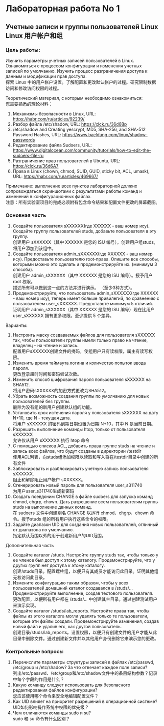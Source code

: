 # Лабораторная работа No 1

## Учетные записи и группы пользователей Linux <br> Linux 用户帐户和组

### Цель работы:

Изучить параметры учетных записей пользователей в Linux. Ознакомиться с процессом конфигурации и изменения учетных записей по умолчанию. Изучить процесс разграничения доступа к данным и модификации прав доступа.  
探索 Linux 中的用户帐户设置。了解配置和更改默认帐户的过程。研究限制数据访问和修改访问权限的过程。

Теоретический материал, с которым необходимо ознакомиться:  
您需要熟悉的理论材料：

1) Механизмы безопасности в Linux, URL: https://habr.com/ru/articles/92239/
2) Разбор файла /etc/shadow, URL: https://clck.ru/36d6Bp
3) /etc/shadow and Creating yescrypt, MD5, SHA-256, and SHA-512 Password
Hashes, URL: https://www.baeldung.com/linux/shadow-passwords
4) Редактирование файла Sudoers, URL:
https://www.digitalocean.com/community/tutorials/how-to-edit-the-sudoers-file-ru
5) Разграничение прав пользователей в Ubuntu, URL: https://clck.ru/36d6A7
6) Права в Linux (chown, chmod, SUID, GUID, sticky bit, ACL, umask), URL:
https://habr.com/ru/articles/469667/

Примечание: выполнение всех пунктов лабораторной должно сопровождаться скриншотами с результатами работы команд и изменений в конфигурационных файлах.  
注意：所有实验室项目的完成必须附有包含命令结果和配置文件更改的屏幕截图。

### Основная часть

1) Создайте пользователя sXXXXXX(где XXXXXX - ваш номер ису). Создайте группу пользователей studs, добавьте пользователя в эту группу.  
   创建用户 sXXXXXX（其中 XXXXXX 是您的 ISU 编号）。创建用户组studs，将用户添加到该组中。
2) Создайте пользователя admin_sXXXXXX(где XXXXXX - ваш номер ису). Предоставьте пользователю root-права. Опишите все способы, которыми можно это сделать и продемонстрируйте их. (минимум 3 способа).  
   创建用户 admin_sXXXXXX（其中 XXXXXX 是您的 ISU 编号）。授予用户 root 权限。  
   描述所有可以做到这一点的方法并进行演示。 （至少3种方式）。
3) Продемонстрируйте, что пользователь admin_sXXXXXX(где XXXXXX - ваш номер ису), теперь имеет больше привилегий, по сравнению с пользователем user_sXXXXXX. Предоставьте минимум 5 отличий.  
   证明用户 admin_sXXXXXX（其中 XXXXXX 是您的 ISU 编号）现在比用户 user_sXXXXXX 拥有更多权限。至少提供 5 个差异。

Варианты:

1) Настроить маску создаваемых файлов для пользователя sXXXXXX так, чтобы пользователи группы имели только право на чтение, владелец – на чтение и запись.  
   配置用户sXXXXXX创建文件的掩码，使组用户只有读权限，属主有读写权限。
2) Изменить время таймаута логина и количество попыток ввода пароля.  
   更改登录超时时间和密码尝试次数。
3) Изменить способ шифрования пароля пользователя sXXXXXX на SHA512.  
   将用户密码sXXXXXX的加密方式更改为SHA512。
4) Убрать возможность создания группы по умолчанию для новых пользователей без группы.  
   删除为没有组的新用户创建默认组的功能。
5) Установить срок истечения пароля у пользователя sXXXXXX на дату N+10, где N - текущая дата.  
   将用户 sXXXXXX 的密码到期日期设置为日期 N+10，其中 N 是当前日期。
6) Разрешить выполнение команды htop, только от пользователя sXXXXXX  
   允许仅从用户 sXXXXXX 执行 htop 命令
7) С помощью списков АСL, добавить права группе studs на чтение и запись всех файлов, что будут созданы в директории /testdir  
   使用ACL列表，向studs组添加权限以读取和写入将在/testdir目录中创建的所有文件
8) Заблокировать и разблокировать учетную запись пользователя sXXXXXX.  
   阻止和解除阻止用户帐户 sXXXXXX。
9)  Сгенерировать новый пароль для пользователя user_s311740  
    为用户user_s311740生成新密码
10) Создать псевдоним CHANGE в файле sudoers для запуска команд chmod, chgrp, chown. Дать разрешение всем пользователям группы studs на выполнение данных команд.  
    在 sudoers 文件中创建别名 CHANGE 以运行 chmod、chgrp、chown 命令。授予studs 组的所有用户执行这些命令的权限。
11) Задайте диапазон UID для создания новых пользователей, отличный от диапазона по умолчанию.  
    指定默认范围以外的用于创建新用户的UID范围。

Дополнительная часть

1) Создайте каталог /studs. Настройте группу studs так, чтобы только у ее членов был доступ к этому каталогу. Продемонстрируйте, что у других групп нет доступа к этому каталогу.  
   创建/studs目录。配置螺柱组，以便只有其成员才能访问此目录。证明其他组无权访问此目录。
2) Измените конфигурацию таким образом, чтобы у всех пользователей домашний каталог создавался в /studs/... Продемонстрируйте выполнение, создав тестового пользователя.  
   更改配置，以便所有用户都在 /studs/... 中创建其主目录。通过创建测试用户来演示实现。
3) Создайте каталог /studs/lab_reports. Настройте права так, чтобы файлы из этого каталога могли удалять только те пользователи, которые эти файлы создали. Продемонстрируйте изменения, создав новый файл и удалив его, как другой пользователь.  
   创建目录/studs/lab_reports。设置权限，以便只有创建文件的用户才能从此目录中删除文件。通过创建新文件并以其他用户身份删除它来演示您的更改。

### Контрольные вопросы

1. Перечислите параметры структуры записей в файлах /etc/passwd, /etc/group и /etc/shadow? За что отвечает каждое поле записи?  
   列出/etc/passwd、/etc/group和/etc/shadow文件中的条目结构参数？记录中每个字段的作用是什么？
2. Какую команду следует использовать для безопасного редактирования файлов конфигурации?  
   您应该使用哪个命令来安全地编辑配置文件？
3. Как UID влияет на приоритет разрешений в операционной системе?  
   UID如何影响操作系统中权限的优先级？
4. Чем отличаются команды sudo и su?  
   sudo 和 su 命令有什么区别？